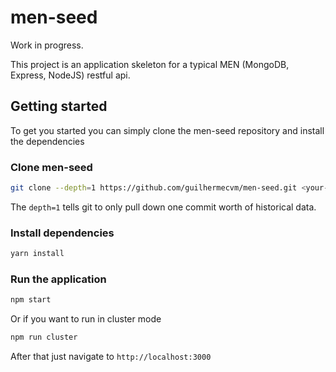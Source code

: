 # men-seed

Work in progress.

This project is an application skeleton for a typical MEN (MongoDB, Express, NodeJS) restful api.

## Getting started

To get you started you can simply clone the men-seed repository and install the dependencies

### Clone men-seed

```bash
git clone --depth=1 https://github.com/guilhermecvm/men-seed.git <your-project-name>
```

The `depth=1` tells git to only pull down one commit worth of historical data.

### Install dependencies
```bash
yarn install
```

### Run the application
```bash
npm start
```

Or if you want to run in cluster mode

```bash
npm run cluster
```

After that just navigate to `http://localhost:3000`
